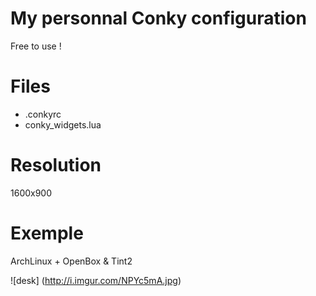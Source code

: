 # My personnal Conky configuration

Free to use !

# Files
- .conkyrc
- conky_widgets.lua

# Resolution
1600x900

# Exemple
ArchLinux + OpenBox & Tint2

![desk]
(http://i.imgur.com/NPYc5mA.jpg)
